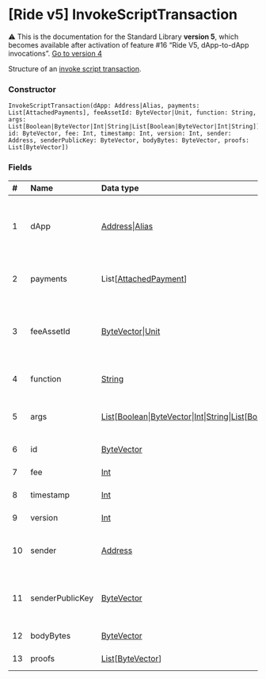 # [Ride v5] InvokeScriptTransaction

:warning: This is the documentation for the Standard Library **version 5**, which becomes available after activation of feature #16 “Ride V5, dApp-to-dApp invocations”. [Go to version 4](/en/ride/structures/transaction-structures/invoke-script-transaction)

Structure of an [invoke script transaction](/en/blockchain/transaction-type/invoke-script-transaction).

### Constructor

```ride
InvokeScriptTransaction(dApp: Address|Alias, payments: List[AttachedPayments], feeAssetId: ByteVector|Unit, function: String, args: List[Boolean|ByteVector|Int|String|List[Boolean|ByteVector|Int|String]], id: ByteVector, fee: Int, timestamp: Int, version: Int, sender: Address, senderPublicKey: ByteVector, bodyBytes: ByteVector, proofs: List[ByteVector])
```

### Fields

| # | Name | Data type | Description |
| :--- | :--- | :--- | :--- |
| 1 | dApp | [Address](/en/ride/v5/structures/common-structures/address)&#124;[Alias](/en/ride/v5/structures/common-structures/alias) | [Address](/en/blockchain/account/address) or [alias](/en/blockchain/account/alias) of the [account](/en/blockchain/account/) which is calling a function |
| 2 | payments | List[[AttachedPayment](/en/ride/v5/structures/common-structures/attached-payment)] | Payments attached to the transaction |
| 3 | feeAssetId | [ByteVector](/en/ride/v5/data-types/byte-vector)&#124;[Unit](/en/ride/v5/data-types/unit) | [Token](/en/blockchain/token/) to pay the commission. Currently, it can be only in [WAVES](/en/blockchain/token/waves) |
| 4 | function | [String](/en/ride/v5/data-types/string) | Name of the [callable function](/en/ride/v5/functions/callable-function) |
| 5 | args | [List](/en/ride/v5/data-types/list)[[Boolean](/en/ride/v5/data-types/boolean)&#124;[ByteVector](/en/ride/v5/data-types/byte-vector)&#124;[Int](/en/ride/v5/data-types/int)&#124;[String](/en/ride/v5/data-types/string)&#124;[List](/en/ride/v5/data-types/list)[[Boolean](/en/ride/v5/data-types/boolean)&#124;[ByteVector](/en/ride/v5/data-types/byte-vector)&#124;[Int](/en/ride/v5/data-types/int)&#124;[String](/en/ride/v5/data-types/string)]] | Parameters of the callable function |
| 6 | id | [ByteVector](/en/ride/v5/data-types/byte-vector) | Transaction ID |
| 7 | fee | [Int](/en/ride/v5/data-types/int) | [Transaction fee](/en/blockchain/transaction/transaction-fee) |
| 8 | timestamp | [Int](/en/ride/v5/data-types/int) | Transaction timestamp |
| 9 | version | [Int](/en/ride/v5/data-types/int) | Transaction version |
| 10 | sender | [Address](/en/ride/v5/structures/common-structures/address) | [Address](/en/blockchain/account/address) of the transaction sender |
| 11 | senderPublicKey | [ByteVector](/en/ride/v5/data-types/byte-vector) | Account public key of the transaction sender |
| 12 | bodyBytes | [ByteVector](/en/ride/v5/data-types/byte-vector) | [Transaction body bytes](/en/blockchain/glossary#t) |
| 13 | proofs | [List](/en/ride/v5/data-types/list)[[ByteVector](/en/ride/v5/data-types/byte-vector)] | Array of [proofs](/en/blockchain/transaction/transaction-proof) |
